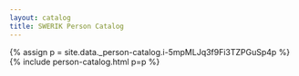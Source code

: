 ```yaml
---
layout: catalog
title: SWERIK Person Catalog
---
```

{% assign p = site.data._person-catalog.i-5mpMLJq3f9Fi3TZPGuSp4p %}
{% include person-catalog.html p=p %}

